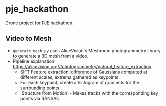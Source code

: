 # pje_hackathon
Drone project for PJE hackathon.

## Video to Mesh
- `generate_mesh.py` uses AliceVision's Meshroom photogrammetry library to generate a 3D mesh from a video.
- Pipeline explanation: https://alicevision.org/#photogrammetry/natural_feature_extraction
    - SIFT Feature extraction: difference of Gaussians computed at different scales, extrema gathered as keypoints
    - For each keypoint, create a histogram of gradients for the surrounding points
    - 'Structure from Motion' - Makes tracks with the corresponding key points via RANSAC